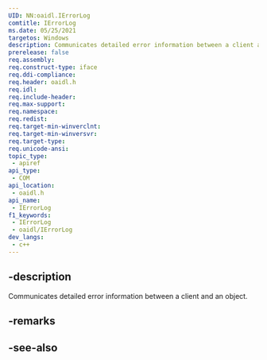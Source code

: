 ```yaml
---
UID: NN:oaidl.IErrorLog
comtitle: IErrorLog
ms.date: 05/25/2021
targetos: Windows
description: Communicates detailed error information between a client and an object. 
prerelease: false
req.assembly: 
req.construct-type: iface
req.ddi-compliance: 
req.header: oaidl.h
req.idl: 
req.include-header: 
req.max-support: 
req.namespace: 
req.redist: 
req.target-min-winverclnt: 
req.target-min-winversvr: 
req.target-type: 
req.unicode-ansi: 
topic_type:
 - apiref
api_type:
 - COM
api_location:
 - oaidl.h
api_name:
 - IErrorLog
f1_keywords:
 - IErrorLog
 - oaidl/IErrorLog
dev_langs:
 - c++
---
```


## -description

Communicates detailed error information between a client and an object. 

## -remarks

## -see-also

